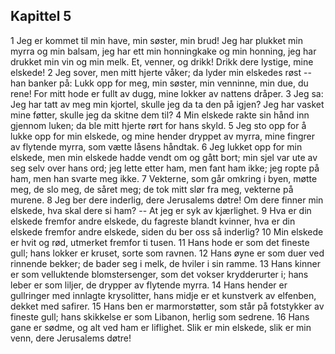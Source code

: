 ## Kapittel 5

1 Jeg er kommet til min have, min søster, min brud! Jeg har plukket min myrra og min balsam, jeg har ett min honningkake og min honning, jeg har drukket min vin og min melk. Et, venner, og drikk! Drikk dere lystige, mine elskede! 
2 Jeg sover, men mitt hjerte våker; da lyder min elskedes røst -- han banker på: Lukk opp for meg, min søster, min venninne, min due, du rene! For mitt hode er fullt av dugg, mine lokker av nattens dråper. 
3 Jeg sa: Jeg har tatt av meg min kjortel, skulle jeg da ta den på igjen? Jeg har vasket mine føtter, skulle jeg da skitne dem til? 
4 Min elskede rakte sin hånd inn gjennom luken; da ble mitt hjerte rørt for hans skyld. 
5 Jeg sto opp for å lukke opp for min elskede, og mine hender dryppet av myrra, mine fingrer av flytende myrra, som vætte låsens håndtak. 
6 Jeg lukket opp for min elskede, men min elskede hadde vendt om og gått bort; min sjel var ute av seg selv over hans ord; jeg lette etter ham, men fant ham ikke; jeg ropte på ham, men han svarte meg ikke. 
7 Vekterne, som går omkring i byen, møtte meg, de slo meg, de såret meg; de tok mitt slør fra meg, vekterne på murene. 
8 Jeg ber dere inderlig, dere Jerusalems døtre! Om dere finner min elskede, hva skal dere si ham? -- At jeg er syk av kjærlighet. 
9 Hva er din elskede fremfor andre elskede, du fagreste blandt kvinner, hva er din elskede fremfor andre elskede, siden du ber oss så inderlig? 
10 Min elskede er hvit og rød, utmerket fremfor ti tusen. 
11 Hans hode er som det fineste gull; hans lokker er kruset, sorte som ravnen. 
12 Hans øyne er som duer ved rinnende bekker; de bader seg i melk, de hviler i sin ramme. 
13 Hans kinner er som velluktende blomstersenger, som det vokser krydderurter i; hans leber er som liljer, de drypper av flytende myrra. 
14 Hans hender er gullringer med innlagte krysolitter, hans midje er et kunstverk av elfenben, dekket med safirer. 
15 Hans ben er marmorstøtter, som står på fotstykker av fineste gull; hans skikkelse er som Libanon, herlig som sedrene. 
16 Hans gane er sødme, og alt ved ham er liflighet. Slik er min elskede, slik er min venn, dere Jerusalems døtre!
